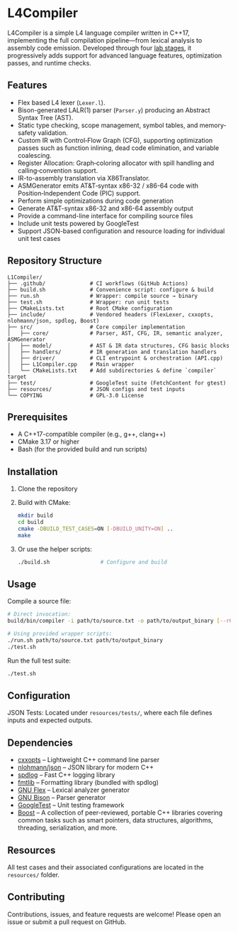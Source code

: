 # L4Compiler

L4Compiler is a simple L4 language compiler written in C++17, implementing the
full compilation pipeline—from lexical analysis to assembly code emission.
Developed through four [lab stages](labs/), it progressively adds support for advanced
language features, optimization passes, and runtime checks.

## Features

* Flex based L4 lexer (`Lexer.l`).
* Bison-generated LALR(1) parser (`Parser.y`) producing an Abstract Syntax Tree
  (AST).
* Static type checking, scope management, symbol tables, and memory-safety
  validation.
* Custom IR with Control‑Flow Graph (CFG), supporting optimization passes such
  as function inlining, dead code elimination, and variable coalescing.
* Register Allocation: Graph‑coloring allocator with spill handling and
  calling‑convention support.
* IR-to-assembly translation via X86Translator.
* ASMGenerator emits AT&T‑syntax x86-32 / x86-64 code with Position‑Independent
  Code (PIC) support.
* Perform simple optimizations during code generation
* Generate AT&T-syntax x86-32 and x86-64 assembly output
* Provide a command-line interface for compiling source files
* Include unit tests powered by GoogleTest
* Support JSON-based configuration and resource loading for individual unit test
  cases

## Repository Structure

```
L1Compiler/
├── .github/              # CI workflows (GitHub Actions)
├── build.sh              # Convenience script: configure & build
├── run.sh                # Wrapper: compile source → binary
├── test.sh               # Wrapper: run unit tests
├── CMakeLists.txt        # Root CMake configuration
├── include/              # Vendored headers (FlexLexer, cxxopts, nlohmann/json, spdlog, Boost)
├── src/                  # Core compiler implementation
│   ├── core/             # Parser, AST, CFG, IR, semantic analyzer, ASMGenerator
│   ├── model/            # AST & IR data structures, CFG basic blocks
│   ├── handlers/         # IR generation and translation handlers
│   ├── driver/           # CLI entrypoint & orchestration (API.cpp)
│   ├── L1Compiler.cpp    # Main wrapper
│   └── CMakeLists.txt    # Add subdirectories & define `compiler` target
├── test/                 # GoogleTest suite (FetchContent for gtest)
├── resources/            # JSON configs and test inputs
└── COPYING               # GPL-3.0 License
```

## Prerequisites

* A C++17-compatible compiler (e.g., g++, clang++)
* CMake 3.17 or higher
* Bash (for the provided build and run scripts)

## Installation

1. Clone the repository

2. Build with CMake:

   ```bash
   mkdir build
   cd build
   cmake -DBUILD_TEST_CASES=ON [-DBUILD_UNITY=ON] .. 
   make
   ```

3. Or use the helper scripts:

   ```bash
   ./build.sh                # Configure and build
   ```

## Usage

Compile a source file:

```bash
# Direct invocation:
build/bin/compiler -i path/to/source.txt -o path/to/output_binary [--r64] [-d]

# Using provided wrapper scripts:
./run.sh path/to/source.txt path/to/output_binary
./test.sh
```

Run the full test suite:

```bash
./test.sh
```

## Configuration

JSON Tests: Located under `resources/tests/`, where each file defines inputs and
expected outputs.

## Dependencies

* [cxxopts](https://github.com/jarro2783/cxxopts) – Lightweight C++ command line
  parser
* [nlohmann/json](https://github.com/nlohmann/json) – JSON library for modern
  C++
* [spdlog](https://github.com/gabime/spdlog) – Fast C++ logging library
* [fmtlib](https://github.com/fmtlib/fmt) – Formatting library (bundled with
  spdlog)
* [GNU Flex](https://github.com/westes/flex) – Lexical analyzer generator
* [GNU Bison](https://www.gnu.org/software/bison/) – Parser generator
* [GoogleTest](https://github.com/google/googletest) – Unit testing framework
* [Boost](https://www.boost.org/) – A collection of peer-reviewed, portable C++
  libraries covering common tasks such as smart pointers, data structures,
  algorithms, threading, serialization, and more.

## Resources

All test cases and their associated configurations are located in the
`resources/` folder.

## Contributing

Contributions, issues, and feature requests are welcome! Please open an issue or
submit a pull request on GitHub.
